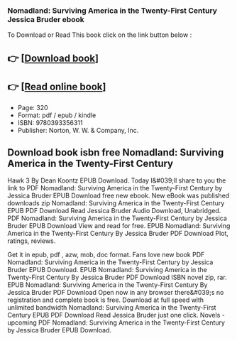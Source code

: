 ### Nomadland: Surviving America in the Twenty-First Century Jessica Bruder ebook

To Download or Read This book click on the link button below :

## 👉  [**[Download book](http://get-pdfs.com/download.php?group=book&from=github.com&id=495231&lnk=1081 "Download book")**]

## 👉  [**[Read online book](http://get-pdfs.com/download.php?group=book&from=github.com&id=495231&lnk=1081 "Read online book")**]


* Page: 320
* Format: pdf / epub / kindle
* ISBN: 9780393356311
* Publisher: Norton, W. W. &amp; Company, Inc.



## Download book isbn free Nomadland: Surviving America in the Twenty-First Century


Hawk 3 By Dean Koontz EPUB Download. Today I&amp;#039;ll share to you the link to PDF Nomadland: Surviving America in the Twenty-First Century by Jessica Bruder EPUB Download free new ebook. New eBook was published downloads zip Nomadland: Surviving America in the Twenty-First Century EPUB PDF Download Read Jessica Bruder Audio Download, Unabridged. PDF Nomadland: Surviving America in the Twenty-First Century by Jessica Bruder EPUB Download View and read for free. EPUB Nomadland: Surviving America in the Twenty-First Century By Jessica Bruder PDF Download Plot, ratings, reviews.

Get it in epub, pdf , azw, mob, doc format. Fans love new book PDF Nomadland: Surviving America in the Twenty-First Century by Jessica Bruder EPUB Download. EPUB Nomadland: Surviving America in the Twenty-First Century By Jessica Bruder PDF Download ISBN novel zip, rar. EPUB Nomadland: Surviving America in the Twenty-First Century By Jessica Bruder PDF Download Open now in any browser there&amp;#039;s no registration and complete book is free. Download at full speed with unlimited bandwidth Nomadland: Surviving America in the Twenty-First Century EPUB PDF Download Read Jessica Bruder just one click. Novels - upcoming PDF Nomadland: Surviving America in the Twenty-First Century by Jessica Bruder EPUB Download.





